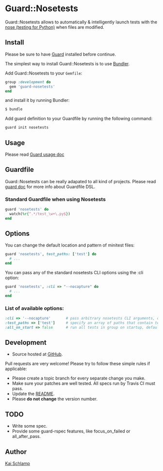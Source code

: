 # Guard::Nosetests

Guard::Nosetests allows to automatically & intelligently launch tests with the
[nose (testing for Python)](https://nose.readthedocs.org/en/latest/) when files are modified.

## Install

Please be sure to have [Guard](http://github.com/guard/guard) installed before continue.

The simplest way to install Guard::Nosetests is to use [Bundler](http://gembundler.com/).

Add Guard::Nosetests to your `Gemfile`:

```ruby
group :development do
  gem 'guard-nosetests'
end
```

and install it by running Bundler:

```bash
$ bundle
```

Add guard definition to your Guardfile by running the following command:

```bash
guard init nosetests
```

## Usage

Please read [Guard usage doc](http://github.com/guard/guard#readme)

## Guardfile

Guard::Nosetests can be really adapated to all kind of projects.
Please read [guard doc](http://github.com/guard/guard#readme) for more info about Guardfile DSL.

### Standard Guardfile when using Nosetests

```ruby
guard 'nosetests' do
  watch(%r{^.*/test_\w+\.py$})
end
```

## Options

You can change the default location and pattern of minitest files:

```ruby
guard 'nosetests', test_paths: ['test'] do
  # ...
end
```

You can pass any of the standard nosetests CLI options using the :cli option:

```ruby
guard 'nosetests', :cli => "--nocapture" do
  # ...
end
```

### List of available options:

```ruby
:cli => '--nocapture'       # pass arbitrary nosetests CLI arguments, default: ''
:test_paths => ['test']     # specify an array of paths that contain test files, default: %w[test]
:all_on_start => false      # run all tests in group on startup, default: true
```

## Development

* Source hosted at [GitHub](https://github.com/medihack/guard-nosetests).

Pull requests are very welcome! Please try to follow these simple rules if applicable:

* Please create a topic branch for every separate change you make.
* Make sure your patches are well tested. All specs run by Travis CI must pass.
* Update the [README](https://github.com/medihack/guard-nosetests/blob/master/README.md).
* Please **do not change** the version number.

## TODO

* Write some spec.
* Provide some guard-rspec features, like focus_on_failed or all_after_pass.

## Author

[Kai Schlamp](https://github.com/medihack)
